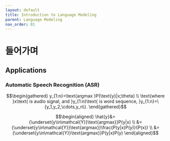 ```yaml
---
layout: default
title: Introduction to Language Modeling
parent: Language Modeling
nav_order: 01
---
```


# 들어가며

## Applications

### Automatic Speech Recognition (ASR)

$$\begin{gathered}
y_{1:n}=\text{argmax }P(\text{y}|x;\theta) \\
\text{where }x\text{ is audio signal, and }y_{1:n}\text{ is word sequence, }y_{1:n}=\{y_1,y_2,\cdots,y_n\}.
\end{gathered}$$

$$\begin{aligned}
\hat{y}&={\underset{y\in\mathcal{Y}}\text{argmax}}P(y|x) \\
&={\underset{y\in\mathcal{Y}}\text{argmax}}\frac{P(y|x)P(y)}{P(x)} \\
&={\underset{y\in\mathcal{Y}}\text{argmax}}P(y|x)P(y)
\end{aligned}$$

